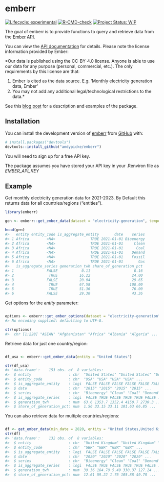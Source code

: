 
<!-- README.md is generated from README.Rmd. Please edit that file -->

# emberr

<!-- badges: start -->

[![Lifecycle:
experimental](https://img.shields.io/badge/lifecycle-experimental-orange.svg)](https://lifecycle.r-lib.org/articles/stages.html#experimental)
[![R-CMD-check](https://github.com/andypicke/emberr/actions/workflows/R-CMD-check.yaml/badge.svg)](https://github.com/andypicke/emberr/actions/workflows/R-CMD-check.yaml)
[![Project Status:
WIP](https://www.repostatus.org/badges/latest/wip.svg)](https://www.repostatus.org/#wip)
<!-- badges: end -->

The goal of emberr is to provide functions to query and retrieve data
from the [Ember](https://ember-climate.org/)
[API](https://ember-climate.org/data/api/).

You can view the [API documentation](https://api.ember-climate.org/docs)
for details. Please note the license information provided by Ember:

\*Our data is published using the CC-BY-4.0 license. Anyone is able to
use our data for any purpose (personal, commercial, etc.). The only
requirements by this license are that:

1)  Ember is cited as the data source. E.g. ‘Monthly electricity
    generation data, Ember’
2)  You may not add any additional legal/technological restrictions to
    the data.\*

See this [blog
post](https://andypicke.quarto.pub/portfolio/posts/emberr/emberr.html)
for a description and examples of the package.

## Installation

You can install the development version of
[emberr](https://github.com/andypicke/emberr) from
[GitHub](https://github.com/) with:

``` r
# install.packages("devtools")
devtools::install_github("andypicke/emberr")
```

You will need to sign up for a free API key.

The package assumes you have stored your API key in your .Renviron file
as *EMBER_API_KEY*

## Example

Get monthly electricity generation data for 2021-2023. By Default this
returns data for all countries/regions (“entities”).

``` r
library(emberr)

gen <- emberr::get_ember_data(dataset = "electricity-generation", temporal_resolution = "monthly", min_date = 2021, max_date = 2023)

head(gen)
#>   entity entity_code is_aggregate_entity       date    series
#> 1 Africa        <NA>                TRUE 2021-01-01 Bioenergy
#> 2 Africa        <NA>                TRUE 2021-01-01     Clean
#> 3 Africa        <NA>                TRUE 2021-01-01      Coal
#> 4 Africa        <NA>                TRUE 2021-01-01    Demand
#> 5 Africa        <NA>                TRUE 2021-01-01    Fossil
#> 6 Africa        <NA>                TRUE 2021-01-01       Gas
#>   is_aggregate_series generation_twh share_of_generation_pct
#> 1               FALSE           0.11                    0.16
#> 2                TRUE          16.22                   24.00
#> 3               FALSE          20.04                   29.65
#> 4                TRUE          67.58                  100.00
#> 5                TRUE          51.36                   76.00
#> 6               FALSE          29.30                   43.36
```

Get options for the *entity* parameter:

``` r

options <- emberr::get_ember_options(dataset = "electricity-generation", filter_name = "entity")
#> No encoding supplied: defaulting to UTF-8.

str(options)
#>  chr [1:228] "ASEAN" "Afghanistan" "Africa" "Albania" "Algeria" ...
```

Retrieve data for just one country/region:

``` r

df_usa <- emberr::get_ember_data(entity = "United States")

str(df_usa)
#> 'data.frame':    153 obs. of  8 variables:
#>  $ entity                 : chr  "United States" "United States" "United States" "United States" ...
#>  $ entity_code            : chr  "USA" "USA" "USA" "USA" ...
#>  $ is_aggregate_entity    : logi  FALSE FALSE FALSE FALSE FALSE FALSE ...
#>  $ date                   : chr  "2015" "2015" "2015" "2015" ...
#>  $ series                 : chr  "Bioenergy" "Clean" "Coal" "Demand" ...
#>  $ is_aggregate_series    : logi  FALSE TRUE FALSE TRUE TRUE FALSE ...
#>  $ generation_twh         : num  63.6 1353.7 1352.4 4150.7 2730.3 ...
#>  $ share_of_generation_pct: num  1.56 33.15 33.11 101.63 66.85 ...
```

You can also retrieve data for multiple countries/regions:

``` r

df <- get_ember_data(min_date = 2020, entity = "United States,United Kingdom")
str(df)
#> 'data.frame':    132 obs. of  8 variables:
#>  $ entity                 : chr  "United Kingdom" "United Kingdom" "United Kingdom" "United Kingdom" ...
#>  $ entity_code            : chr  "GBR" "GBR" "GBR" "GBR" ...
#>  $ is_aggregate_entity    : logi  FALSE FALSE FALSE FALSE FALSE FALSE ...
#>  $ date                   : chr  "2020" "2020" "2020" "2020" ...
#>  $ series                 : chr  "Bioenergy" "Clean" "Coal" "Demand" ...
#>  $ is_aggregate_series    : logi  FALSE TRUE FALSE TRUE TRUE FALSE ...
#>  $ generation_twh         : num  39.36 184.78 5.49 330.37 127.24 ...
#>  $ share_of_generation_pct: num  12.61 59.22 1.76 105.88 40.78 ...
```
